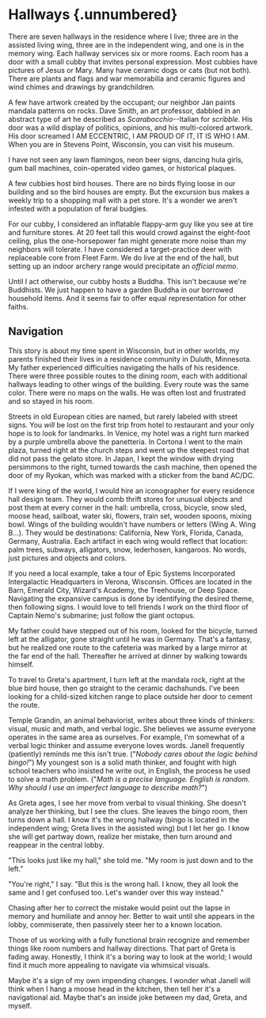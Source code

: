 # Hallways {.unnumbered}

There are seven hallways in the residence where I live; three are in the assisted living wing, three are in the independent wing, and one is in the memory wing. Each hallway services six or more rooms. Each room has a door with a small cubby that invites personal expression. Most cubbies have pictures of Jesus or Mary. Many have ceramic dogs or cats (but not both). There are plants and flags and war memorabilia and ceramic figures and wind chimes and drawings by grandchildren.

A few have artwork created by the occupant; our neighbor Jan paints mandala patterns on rocks. Dave Smith, an art professor, dabbled in an abstract type of art he described as *Scarabocchio*--Italian for *scribble*. His door was a wild display of politics, opinions, and his multi-colored artwork. His door screamed I AM ECCENTRIC, I AM PROUD OF IT, IT IS WHO I AM. When you are in Stevens Point, Wisconsin, you can visit his museum.

I have not seen any lawn flamingos, neon beer signs, dancing hula girls, gum ball machines, coin-operated video games, or historical plaques.

A few cubbies host bird houses. There are no birds flying loose in our building and so the bird houses are empty. But the excursion bus makes a weekly trip to a shopping mall with a pet store. It's a wonder we aren't infested with a population of feral budgies.

For our cubby, I considered an inflatable flappy-arm guy like you see at tire and furniture stores. At 20 feet tall this would crowd against the eight-foot ceiling, plus the one-horsepower fan might generate more noise than my neighbors will tolerate. I have considered a target-practice deer with replaceable core from Fleet Farm. We do live at the end of the hall, but setting up an indoor archery range would precipitate an *official memo*.

Until I act otherwise, our cubby hosts a Buddha. This isn't because we're Buddhists. We just happen to have a garden Buddha in our borrowed household items. And it seems fair to offer equal representation for other faiths.

## Navigation

This story is about my time spent in Wisconsin, but in other worlds, my parents finished their lives in a residence community in Duluth, Minnesota. My father experienced difficulties navigating the halls of his residence. There were three possible routes to the dining room, each with additional hallways leading to other wings of the building. Every route was the same color. There were no maps on the walls. He was often lost and frustrated and so stayed in his room.

Streets in old European cities are named, but rarely labeled with street signs. You *will* be lost on the first trip from hotel to restaurant and your only hope is to look for landmarks. In Venice, my hotel was a right turn marked by a purple umbrella above the panetteria. In Cortona I went to the main plaza, turned right at the church steps and went up the steepest road that did not pass the gelato store. In Japan, I kept the window with drying persimmons to the right, turned towards the cash machine, then opened the door of my Ryokan, which was marked with a sticker from the band AC/DC.

If I were king of the world, I would hire an iconographer for every residence hall design team. They would comb thrift stores for unusual objects and post them at every corner in the hall: umbrella, cross, bicycle, snow sled, moose head, sailboat, water ski, flowers, train set, wooden spoons, mixing bowl. Wings of the building wouldn't have numbers or letters (Wing A. Wing B...). They would be destinations: California, New York, Florida, Canada, Germany, Australia. Each artifact in each wing would reflect that location: palm trees, subways, alligators, snow, lederhosen, kangaroos. No words, just pictures and objects and colors.

If you need a local example, take a tour of Epic Systems Incorporated Intergalactic Headquarters in Verona, Wisconsin. Offices are located in the Barn, Emerald City, Wizard's Academy, the Treehouse, or Deep Space. Navigating the expansive campus is done by identifying the desired theme, then following signs. I would love to tell friends I work on the third floor of Captain Nemo's submarine; just follow the giant octopus.

My father could have stepped out of his room, looked for the bicycle, turned left at the alligator, gone straight until he was in Germany. That's a fantasy, but he realized one route to the cafeteria was marked by a large mirror at the far end of the hall. Thereafter he arrived at dinner by walking towards himself.

To travel to Greta's apartment, I turn left at the mandala rock, right at the blue bird house, then go straight to the ceramic dachshunds. I've been looking for a child-sized kitchen range to place outside her door to cement the route.

Temple Grandin, an animal behaviorist, writes about three kinds of thinkers: visual, music and math, and verbal logic. She believes we assume everyone operates in the same area as ourselves. For example, I'm somewhat of a verbal logic thinker and assume everyone loves words. Janell frequently (patiently) reminds me this isn't true. ("*Nobody cares about the logic behind bingo!*") My youngest son is a solid math thinker, and fought with high school teachers who insisted he write out, in English, the process he used to solve a math problem. ("*Math is a precise language. English is random. Why should I use an imperfect language to describe math?*")

As Greta ages, I see her move from verbal to visual thinking. She doesn't analyze her thinking, but I see the clues. She leaves the bingo room, then turns down a hall. I know it's the wrong hallway (bingo is located in the independent wing; Greta lives in the assisted wing) but I let her go. I know she will get partway down, realize her mistake, then turn around and reappear in the central lobby.

"This looks just like my hall," she told me. "My room is just down and to the left."

"You're right," I say. "But this is the wrong hall. I know, they all look the same and I get confused too. Let's wander over this way instead."

Chasing after her to correct the mistake would point out the lapse in memory and humiliate and annoy her. Better to wait until she appears in the lobby, commiserate, then passively steer her to a known location.

Those of us working with a fully functional brain recognize and remember things like room numbers and hallway directions. That part of Greta is fading away. Honestly, I think it's a boring way to look at the world; I would find it much more appealing to navigate via whimsical visuals.

Maybe it's a sign of my own impending changes. I wonder what Janell will think when I hang a moose head in the kitchen, then tell her it's a navigational aid. Maybe that's an inside joke between my dad, Greta, and myself.

## 
